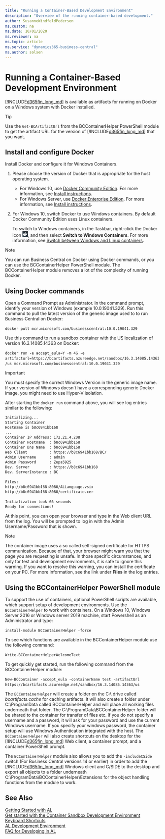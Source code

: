 ```yaml
---
title: "Running a Container-Based Development Environment"
description: "Overview of the running container-based development."
author: SusanneWindfeldPedersen
ms.custom: na
ms.date: 10/01/2020
ms.reviewer: na
ms.topic: article
ms.service: "dynamics365-business-central"
ms.author: solsen
---
```


# Running a Container-Based Development Environment
[!INCLUDE[d365fin_long_md](includes/d365fin_long_md.md)] is available as artifacts for running on Docker on a Windows system with Docker installed.


> [!TIP]  
> Use the `Get-BCArtifactUrl` from the BCContainerHelper PowerShell module to get the artifact URL for the version of [!INCLUDE[d365fin_long_md](includes/d365fin_long_md.md)] that you want.

## Install and configure Docker
Install Docker and configure it for Windows Containers.

1. Please choose the version of Docker that is appropriate for the host operating system.

    - For Windows 10, use [Docker Community Edition]( https://hub.docker.com/editions/community/docker-ce-desktop-windows).
        For more information, see [Install instructions](/virtualization/windowscontainers/quick-start/quick-start-windows-10).
    - For Windows Server, use [Docker Enterprise Edition](https://hub.docker.com/editions/enterprise/docker-ee-server-windows).
        For more information, see [Install instructions](/virtualization/windowscontainers/quick-start/quick-start-windows-server).

2. For Windows 10, switch Docker to use Windows containers. By default Docker Community Edition uses Linux containers.

    To switch to Windows containers, in the Taskbar, right-click the Docker icon ![Docker](media/docker-icon.png "Docker icon"), and then select **Switch to Windows Containers**. For more information, see [Switch between Windows and Linux containers](https://docs.docker.com/docker-for-windows/#switch-between-windows-and-linux-containers).

> [!NOTE]
> You can run Business Central on Docker using Docker commands, or you can use the BCContainerHelper PowerShell module. The BCContainerHelper module removes a lot of the complexity of running Docker.

## Using Docker commands
Open a Command Prompt as Administrator. In the command prompt, identify your version of Windows (example 10.0.19041.329). Run this command to pull the latest version of the generic image used to to run Business Central on Docker:

```docker pull mcr.microsoft.com/businesscentral:10.0.19041.329```

Use this command to run a sandbox container with the US localization of version 16.3.14085.14363 on Docker:

```docker run -e accept_eula=Y -m 4G -e artifacturl=https://bcartifacts.azureedge.net/sandbox/16.3.14085.14363/us mcr.microsoft.com/businesscentral:10.0.19041.329```

> [!IMPORTANT]  
> You must specify the correct Windows Version in the generic image name. If your version of Windows doesn't have a corresponding generic Docker image, you might need to use Hyper-V isolation.

After starting the `docker run` command above, you will see log entries similar to the following:

```
Initializing...
Starting Container
Hostname is b8c6941bb168
...
Container IP Address: 172.21.4.208
Container Hostname  : b8c6941bb168
Container Dns Name  : b8c6941bb168
Web Client          : https://b8c6941bb168/BC/
Admin Username      : admin
Admin Password      : Zupa5925
Dev. Server         : https://b8c6941bb168
Dev. ServerInstance : BC

Files:
http://b8c6941bb168:8080/ALLanguage.vsix
http://b8c6941bb168:8080/certificate.cer

Initialization took 66 seconds
Ready for connections!
```

At this point, you can open your browser and type in the Web client URL from the log. You will be prompted to log in with the Admin Username/Password that is shown.

> [!NOTE]  
> The container image uses a so called self-signed certificate for HTTPS communication. Because of that, your browser might warn you that the page you are requesting is unsafe. In those specific circumstances, and only for test and development environments, it is safe to ignore this warning. If you want to resolve this warning, you can install the certificate on your PC. For more information, see the link under **Files** in the log entries.

## Using the BCContainerHelper PowerShell module
To support the use of containers, optional PowerShell scripts are available, which support setup of development environments. Use the `BCContainerHelper` to work with containers. On a Windows 10, Windows Server 2016 or Windows server 2019 machine, start Powershell as an Administrator and type:

```install-module BCContainerHelper -force```

To see which functions are available in the BCContainerHelper module use the following command:

```Write-BCContainerHelperWelcomeText```

To get quickly get started, run the following command from the BCContainerHelper module:

```New-BCContainer -accept_eula -containerName test -artifactUrl https://bcartifacts.azureedge.net/sandbox/16.3.14085.14363/us```

The `BCContainerHelper` will create a folder on the C:\ drive called *bcartifacts.cache* for caching artifacts. It will also create a folder under C:\ProgramData called BCContainerHelper and will place all working files underneath that folder. The C:\ProgramData\BCContainerHelper folder will be shared to the container for transfer of files etc. If you do not specify a username and a password, it will ask for your password and use the current Windows username. If you specify your windows password, the container setup will use Windows Authentication integrated with the host. The `BCContainerHelper` will also create shortcuts on the desktop for the [!INCLUDE[d365fin_long_md](includes/d365fin_long_md.md)] Web client, a container prompt, and a container PowerShell prompt.

The `BCContainerHelper` module also allows you to add the `-includeCSide` switch (For Business Central versions 14 or earlier) in order to add the [!INCLUDE[d365fin_long_md](includes/d365fin_long_md.md)] Windows client and C/SIDE to the desktop and export all objects to a folder underneath C:\ProgramData\BCContainerHelper\Extensions for the object handling functions from the module to work.

## See Also
[Getting Started with AL](devenv-get-started.md)  
[Get started with the Container Sandbox Development Environment](devenv-get-started-container-sandbox.md)  
[Keyboard Shortcuts](devenv-keyboard-shortcuts.md)  
[AL Development Environment](devenv-reference-overview.md)  
[FAQ for Developing in AL](devenv-dev-faq.md)  
